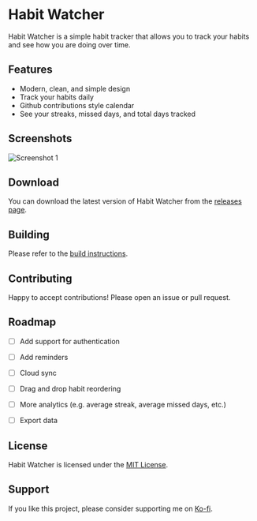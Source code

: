 # Habit Watcher

Habit Watcher is a simple habit tracker that allows you to track your habits and see how you are doing over time.

## Features

- Modern, clean, and simple design
- Track your habits daily
- Github contributions style calendar
- See your streaks, missed days, and total days tracked

## Screenshots

![Screenshot 1](https://i.imgur.com/vQovv5T.png)

## Download

You can download the latest version of Habit Watcher from the [releases page](https://github.com/n4zim/habit-watcher/releases).

## Building

Please refer to the [build instructions](BUILD.md).

## Contributing

Happy to accept contributions! Please open an issue or pull request.

## Roadmap

- [ ] Add support for authentication
- [ ] Add reminders
- [ ] Cloud sync
- [ ] Drag and drop habit reordering
- [ ] More analytics (e.g. average streak, average missed days, etc.)
- [ ] Export data


## License

Habit Watcher is licensed under the [MIT License](LICENSE).

## Support

If you like this project, please consider supporting me on  [Ko-fi](https://ko-fi.com/n4ze3m).
